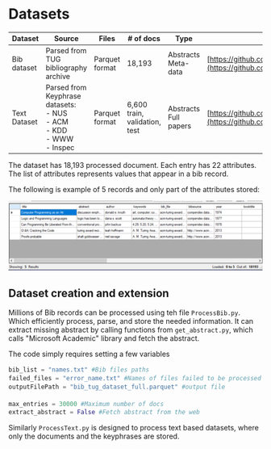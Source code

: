 # Datasets 


| Dataset      | Source                                                                               | Files              | \# of docs                       | Type                     | link                                                                                                                                   |
| ------------ | ------------------------------------------------------------------------------------ | ------------------ | -------------------------------- | ------------------------ | -------------------------------------------------------------------------------------------------------------------------------------- |
| Bib dataset  | Parsed from<br>TUG bibliography archive                                              | Parquet format     | 18,193                           | Abstracts<br>Meta-data   | [https://github.com/dallal9/keyphrase/tree/main/Datasets/DataFiles](https://github.com/dallal9/keyphrase/tree/main/Datasets/DataFiles) |
| Text Dataset | Parsed from Keyphrase datasets:<br>\- NUS<br>\- ACM<br>\- KDD<br>\- WWW<br>\- Inspec | Parquet format<br> | 6,600<br>train, validation, test | Abstracts<br>Full papers | [https://github.com/dallal9/keyphrase/tree/main/Datasets/DataFiles](https://github.com/dallal9/keyphrase/tree/main/Datasets/DataFiles) |

The dataset has 18,193 processed document. Each entry has 22 attributes. The list of attributes represents values that appear in a bib record.

The following is example of 5 records and only part of the attributes stored: 

![Bib dataset example](data.PNG "Bib dataset example")

## Dataset creation and extension 
Millions of Bib records can be processed using teh file `ProcessBib.py`. Which efficiently process, parse, and store the needed information. It can extract missing abstract by calling functions from `get_abstract.py`, which calls "Microsoft Academic" library and fetch the abstract. 

The code simply requires setting a few variables 

```python
bib_list = "names.txt" #Bib files paths
failed_files = "error_name.txt" #Names of files failed to be processed 
outputFilePath = "bib_tug_dataset_full.parquet" #output file

max_entries = 30000 #Maximum number of docs
extract_abstract = False #Fetch abstract from the web
```

Similarly `ProcessText.py` is designed to process text based datasets, where only the documents and the keyphrases are stored. 